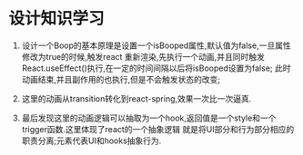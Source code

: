 # 设计知识学习

1. 设计一个Boop的基本原理是设置一个isBooped属性,默认值为false,一旦属性修改为true的时候,触发react
重新渲染,先执行一个动画,并且同时触发React.useEffect()执行,在一定的时间间隔以后将isBooped设置为false;
此时动画结束,并且副作用的也执行,但是不会触发状态的改变;  

2. 这里的动画从transition转化到react-spring,效果一次比一次逼真.  

3. 最后发现这里的动画逻辑可以抽取为一个hook,返回值是一个style和一个trigger函数.这里体现了react的一个抽象逻辑
就是将UI部分和行为部分相应的职责分离;元素代表UI和hooks抽象行为.  
